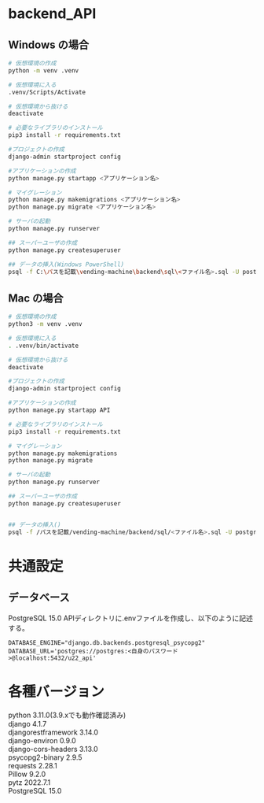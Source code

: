 # backend_API

## Windows の場合

```bash
# 仮想環境の作成
python -m venv .venv

# 仮想環境に入る
.venv/Scripts/Activate

# 仮想環境から抜ける
deactivate

# 必要なライブラリのインストール
pip3 install -r requirements.txt

#プロジェクトの作成
django-admin startproject config

#アプリケーションの作成
python manage.py startapp <アプリケーション名>

# マイグレーション
python manage.py makemigrations <アプリケーション名>
python manage.py migrate <アプリケーション名>

# サーバの起動
python manage.py runserver

## スーパーユーザの作成
python manage.py createsuperuser

## データの挿入(Windows PowerShell)
psql -f C:\パスを記載\vending-machine\backend\sql\<ファイル名>.sql -U postgres -d <db名>
```

## Mac の場合

```bash
# 仮想環境の作成
python3 -m venv .venv

# 仮想環境に入る
. .venv/bin/activate

# 仮想環境から抜ける
deactivate

#プロジェクトの作成
django-admin startproject config

#アプリケーションの作成
python manage.py startapp API

# 必要なライブラリのインストール
pip3 install -r requirements.txt

# マイグレーション
python manage.py makemigrations
python manage.py migrate

# サーバの起動
python manage.py runserver

## スーパーユーザの作成
python manage.py createsuperuser


## データの挿入()
psql -f /パスを記載/vending-machine/backend/sql/<ファイル名>.sql -U postgres -d <db名>

```


# 共通設定
## データベース
PostgreSQL 15.0
APIディレクトリに.envファイルを作成し、以下のように記述する。
```
DATABASE_ENGINE="django.db.backends.postgresql_psycopg2"
DATABASE_URL='postgres://postgres:<自身のパスワード>@localhost:5432/u22_api'

```
# 各種バージョン
python 3.11.0(3.9.xでも動作確認済み)  
django 4.1.7  
djangorestframework 3.14.0  
django-environ 0.9.0  
django-cors-headers 3.13.0  
psycopg2-binary 2.9.5  
requests 2.28.1  
Pillow 9.2.0  
pytz 2022.7.1  
PostgreSQL 15.0